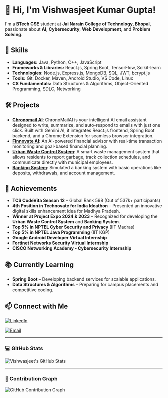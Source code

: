 # 👋 Hi, I'm Vishwasjeet Kumar Gupta!

I'm a **BTech CSE** student at **Jai Narain College of Technology, Bhopal**, passionate about **AI**, **Cybersecurity**, **Web Development**, and **Problem Solving**.

## 🔧 Skills
- **Languages:** Java, Python, C++, JavaScript
- **Frameworks & Libraries:** React.js, Spring Boot, TensorFlow, Scikit-learn
- **Technologies:** Node.js, Express.js, MongoDB, SQL, JWT, bcrypt.js
- **Tools:** Git, Docker, Maven, Android Studio, VS Code, Linux
- **CS Fundamentals:** Data Structures & Algorithms, Object-Oriented Programming, SDLC, Networking

## 🛠 Projects
- **[Chronomail AI](https://github.com/vishwas7782/ChronoMailAI)**: ChronoMailAI is your intelligent AI email assistant designed to write, summarize, and auto-respond to emails with just one click. Built with Gemini AI, it integrates React.js frontend, Spring Boot backend, and a Chrome Extension for seamless browser integration.
- **[Finnovate AI](https://github.com/vishwas7782/finnovate-ai)**: An AI-powered financial advisor with real-time transaction monitoring and goal-based financial planning.
- **[Urban Waste Control System](https://github.com/vishwas7782/urban-waste-control-system)**: A smart waste management system that allows residents to report garbage, track collection schedules, and communicate directly with municipal employees.
- **[Banking System](https://github.com/vishwas7782/banking-system)**: Simulated a banking system with basic operations like deposits, withdrawals, and account management.

## 🚀 Achievements
- **TCS CodeVita Season 12** – Global Rank 598 (Out of 537k+ participants)  
- **4th Position in Technovate for India Ideathon** – Presented an innovative digital skills enhancement idea for Madhya Pradesh.
- **Winner at Project Expo 2024 & 2023** – Recognized for developing the **Urban Waste Control System** and **Banking System**.
- **Top 5% in NPTEL Cyber Security and Privacy** (IIT Madras)  
- **Top 5% in NPTEL Java Programming** (IIT KGP)  
- **Google Android Developer Virtual Internship**  
- **Fortinet Networks Security Virtual Internship**  
- **CISCO Networking Academy - Cybersecurity Internship**

## 📚 Currently Learning
- **Spring Boot** – Developing backend services for scalable applications.
- **Data Structures & Algorithms** – Preparing for campus placements and competitive coding.

## 📫 Connect with Me
[![LinkedIn](https://img.shields.io/badge/LinkedIn-Connect-blue?style=for-the-badge&logo=linkedin)](https://www.linkedin.com/in/vishwasjeet-kumar-gupta-62814018a/)  

[![Email](https://img.shields.io/badge/Email-vishwas7782@gmail.com-red?style=for-the-badge&logo=gmail)](mailto:vishwas7782@gmail.com)

---

### 💻 GitHub Stats
![Vishwasjeet's GitHub Stats](https://github-readme-stats.vercel.app/api?username=vishwas7782&show_icons=true&hide_title=true)

---

### 🌱 Contribution Graph
![GitHub Contribution Graph](http://github-profile-summary-cards.vercel.app/api/cards/profile-details?username=vishwas7782&theme=blue_green)

